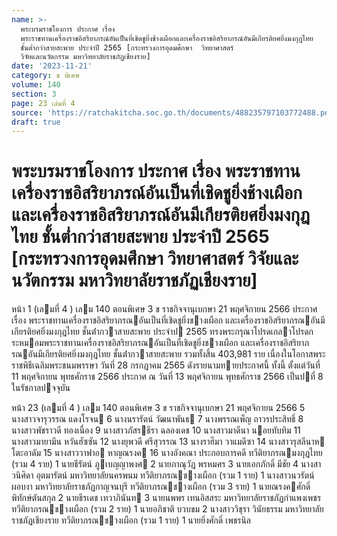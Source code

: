 ```yaml
---
name: >-
  พระบรมราชโองการ ประกาศ เรื่อง
  พระราชทานเครื่องราชอิสริยาภรณ์อันเป็นที่เชิดชูยิ่งช้างเผือกและเครื่องราชอิสริยาภรณ์อันมีเกียรติยศยิ่งมงกุฎไทย
  ชั้นต่ำกว่าสายสะพาย ประจำปี 2565 [กระทรวงการอุดมศึกษา  วิทยาศาสตร์ 
  วิจัยและนวัตกรรม มหาวิทยาลัยราชภัฏเชียงราย]
date: '2023-11-21'
category: ข พิเศษ
volume: 140
section: 3
page: 23 เล่มที่ 4
source: 'https://ratchakitcha.soc.go.th/documents/488235797103772488.pdf'
draft: true
---
```


# พระบรมราชโองการ ประกาศ เรื่อง พระราชทานเครื่องราชอิสริยาภรณ์อันเป็นที่เชิดชูยิ่งช้างเผือกและเครื่องราชอิสริยาภรณ์อันมีเกียรติยศยิ่งมงกุฎไทย ชั้นต่ำกว่าสายสะพาย ประจำปี 2565 [กระทรวงการอุดมศึกษา  วิทยาศาสตร์  วิจัยและนวัตกรรม มหาวิทยาลัยราชภัฏเชียงราย]

หน้า 1 (เลมที่ 4 ) เลม 140 ตอนพิเศษ 3 ข ราชกิจจานุเบกษา 21 พฤศจิกายน 2566 ประกาศ เรื่อง พระราชทานเครื่องราชอิสริยาภรณอันเป็นที่เชิดชูยิ่งชางเผือก และเครื่องราชอิสริยาภรณอันมีเกียรติยศยิ่งมงกุฎไทย ชั้นต่ํากวาสายสะพาย ประจําป 2565 ทรงพระกรุณาโปรดเกลาโปรดกระหมอมพระราชทานเครื่องราชอิสริยาภรณอันเป็นที่เชิดชูยิ่งชางเผือก และเครื่องราชอิสริยาภรณอันมีเกียรติยศยิ่งมงกุฎไทย ชั้นต่ํากวาสายสะพาย รวมทั้งสิ้น 403,981 ราย เนื่องในโอกาสพระราชพิธีเฉลิมพระชนมพรรษา วันที่ 28 กรกฎาคม 2565 ดังรายนามทายประกาศนี้ ทั้งนี้ ตั้งแต่วันที่ 11 พฤศจิกายน พุทธศักราช 2566 ประกาศ ณ วันที่ 13 พฤศจิกายน พุทธศักราช 2566 เป็นปที่ 8 ในรัชกาลปจจุบัน

หน้า 23 (เลมที่ 4 ) เลม 140 ตอนพิเศษ 3 ข ราชกิจจานุเบกษา 21 พฤศจิกายน 2566 5 นางสาวจารุวรรณ แดงโรจน 6 นางนรารัตน์ วัฒนาพันธ 7 นางพรรณเพ็ญ ถาวรประสิทธิ์ 8 นางสาวพัชราวดี ทองเนื่อง 9 นางสาวภัสรธีรา ฉลองเดช 10 นางสาวมาดีนา นอยทับทิม 11 นางสาวมายามีน หวันฮัซซัน 12 นางยุพวดี ศรีสุวรรณ 13 นางราฮีมา วาแมดีซา 14 นางสาวรุสลีนาห โตะอาดัม 15 นางสาววาฟาอ หาญณรงค 16 นางอังคณา ประกอบการคดี ทวีติยาภรณมงกุฎไทย (รวม 4 ราย) 1 นายธีรัตน์ ภูเบญญาพงศ 2 นายภาณุวัฎ พรหมศร 3 นายเอกภักดิ์ มีชัย 4 นางสาวนิศิดา อุตมารัตน์ มหาวิทยาลัยนครพนม ทวีติยาภรณชางเผือก (รวม 1 ราย) 1 นางสาวนวรัตน์ ผอบงา มหาวิทยาลัยราชภัฏกาญจนบุรี ทวีติยาภรณชางเผือก (รวม 3 ราย) 1 นายณรงคศักดิ์ พิทักษ์ตันสกุล 2 นายธีรเดช เทวาภินันท 3 นายนพพร เทนอิสสระ มหาวิทยาลัยราชภัฏกําแพงเพชร ทวีติยาภรณชางเผือก (รวม 2 ราย) 1 นายอภิชาติ บวบขม 2 นางสาววิชุรา วินัยธรรม มหาวิทยาลัยราชภัฏเชียงราย ทวีติยาภรณชางเผือก (รวม 1 ราย) 1 นายยิ่งศักดิ์ เพชรนิล
